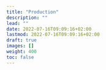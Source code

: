 ```yaml
---
title: "Production"
description: ""
lead: ""
date: 2022-07-16T09:09:16+02:00
lastmod: 2022-07-16T09:09:16+02:00
draft: true
images: []
weight: 400
toc: false
---
```


